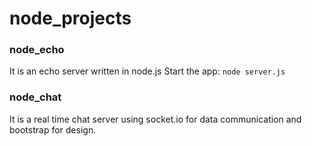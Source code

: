 # node_projects

### node_echo

It is an echo server written in node.js
Start the app: `node server.js`


### node_chat

It is a real time chat server using socket.io for data communication and bootstrap for design.

